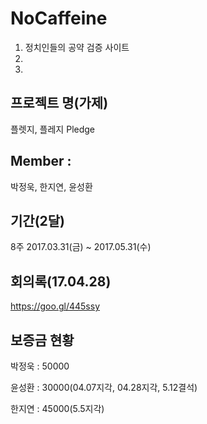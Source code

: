 # NoCaffeine
1. 정치인들의 공약 검증 사이트
2.
3.  

## 프로젝트 명(가제)
플렛지, 플레지
Pledge

## Member : 
박정욱, 한지연, 윤성환 

## 기간(2달) 
8주 2017.03.31(금) ~ 2017.05.31(수)

## 회의록(17.04.28)
https://goo.gl/445ssy

## 보증금 현황
박정욱 : 50000

윤성환 : 30000(04.07지각, 04.28지각, 5.12결석)

한지연 : 45000(5.5지각)

